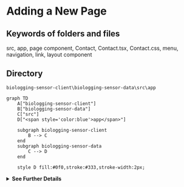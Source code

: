 # Adding a New Page

## Keywords of folders and files
src, app, page component, Contact, Contact.tsx, Contact.css, menu, navigation, link, layout component

## Directory
```
biologging-sensor-client\biologging-sensor-data\src\app
```

```mermaid
graph TD
    A["biologging-sensor-client"] 
    B["biologging-sensor-data"]
    C["src"]
    D["<span style='color:blue'>app</span>"]

    subgraph biologging-sensor-client
        B --> C
    end
    subgraph biologging-sensor-data
        C --> D
    end

    style D fill:#0f0,stroke:#333,stroke-width:2px;

```

<details>
  <summary><strong>See Further Details</strong></summary>
  
Below are the steps to add a new page:

## Create the Page Component

1. **Navigate to the "src" folder and locate the "app" folder.** This is where the main application components reside.

2. **Create a new folder for the new page component.** For example, if the new page is named "Contact," create a folder named "Contact" inside the "app" folder.

3. **Within the new folder, create the necessary files for the page component.** Typically, this includes a TypeScript file (e.g., Contact.tsx) and a CSS file for styling (e.g., Contact.css).

4. **Implement the logic and rendering code for the page component.** Write the TypeScript code to define the behavior and structure of the new page based on your requirements.

5. **Style the page component as needed.** Use the CSS file created for the page to apply styles and layout to the component.

## Update the Menu/Navigation

1. **Determine where you want the new page link to appear in the menu or navigation bar.** Consider the placement of the new page link in relation to existing links for optimal user experience.

2. **Locate the file responsible for rendering the menu/navigation.** This file is often found in a layout component or a separate navigation component within the project.

3. **Add a new link element for the new page in the menu/navigation component.** Ensure that the link points to the correct route for the new page component created earlier.

4. **Style the new menu item as needed.** Maintain consistency with existing menu items by applying appropriate styling to the new link element.

By following these steps, you can successfully add a new page to the application.

</details>
